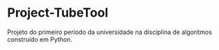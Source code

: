 # Project-TubeTool
Projeto do primeiro período da universidade na disciplina de algoritmos  construído em Python.
